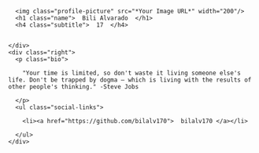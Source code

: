

<html>
<head><link rel="stylesheet" type="text/css" href="style.css"></head>
<body>
  <div class="wrapper">
    <div class="left">


      <img class="profile-picture" src="*Your Image URL*" width="200"/>
      <h1 class="name">  Bili Alvarado  </h1>
      <h4 class="subtitle">  17  </h4>


    </div>
    <div class="right">
      <p class="bio">

        "Your time is limited, so don't waste it living someone else's life. Don't be trapped by dogma – which is living with the results of other people's thinking." -Steve Jobs

      </p>
      <ul class="social-links">

        <li><a href="https://github.com/bilalv170">  bilalv170 </a></li>

      </ul>
    </div>
  </div>
</body>
</html>
